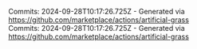 Commits: 2024-09-28T10:17:26.725Z - Generated via https://github.com/marketplace/actions/artificial-grass
<br>
Commits: 2024-09-28T10:17:26.725Z - Generated via https://github.com/marketplace/actions/artificial-grass
<br>

